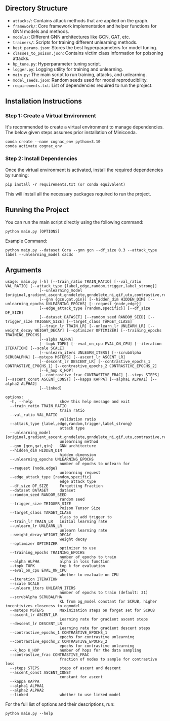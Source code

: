 ## Directory Structure

- `attacks/`: Contains attack methods that are applied on the graph.
- `framework/`: Core framework implementation and helper functions for GNN models and methods.
- `models/`: Different GNN architectures like GCN, GAT, etc.
- `trainers/`: Scripts for training different unlearning methods.
- `best_params.json`: Stores the best hyperparameters for model tuning.
- `classes_to_poison.json`: Contains victim class information for poisoning attacks.
- `hp_tune.py`: Hyperparameter tuning script.
- `logger.py`: Logging utility for training and unlearning.
- `main.py`: The main script to run training, attacks, and unlearning.
- `model_seeds.json`: Random seeds used for model reproducibility.
- `requirements.txt`: List of dependencies required to run the project.

## Installation Instructions

### Step 1: Create a Virtual Environment
It's recommended to create a virtual environment to manage dependencies. The below given steps assumes prior installation of Miniconda.

    conda create --name cognac_env python=3.10
    conda activate cognac_env

### Step 2: Install Dependencies
Once the virtual environment is activated, install the required dependencies by running:

    pip install -r requirements.txt (or conda equivalent)

This will install all the necessary packages required to run the project.

## Running the Project

You can run the main script directly using the following command:

    python main.py [OPTIONS]

Example Command:

    python main.py --dataset Cora --gnn gcn --df_size 0.3 --attack_type label --unlearning_model cacdc 

## Arguments

```
usage: main.py [-h] [--train_ratio TRAIN_RATIO] [--val_ratio VAL_RATIO] [--attack_type {label,edge,random,trigger,label_strong}]
               [--unlearning_model {original,gradient_ascent,gnndelete,gnndelete_ni,gif,utu,contrastive,retrain,scrub,megu,contra_2,ssd,grub,yaum,contrascent,cacdc,scrub_no_kl_combined,scrub_no_kl}]
               [--gnn {gcn,gat,gin}] [--hidden_dim HIDDEN_DIM] [--unlearning_epochs UNLEARNING_EPOCHS] [--request {node,edge}]
               [--edge_attack_type {random,specific}] [--df_size DF_SIZE]
               [--dataset DATASET] [--random_seed RANDOM_SEED] [--trigger_size TRIGGER_SIZE] [--target_class TARGET_CLASS]
               [--train_lr TRAIN_LR] [--unlearn_lr UNLEARN_LR] [--weight_decay WEIGHT_DECAY] [--optimizer OPTIMIZER] [--training_epochs TRAINING_EPOCHS]
               [--alpha ALPHA] 
               [--topk TOPK] [--eval_on_cpu EVAL_ON_CPU] [--iteration ITERATION] [--scale SCALE]
               [--unlearn_iters UNLEARN_ITERS] [--scrubAlpha SCRUBALPHA] [--msteps MSTEPS] [--ascent_lr ASCENT_LR]
               [--descent_lr DESCENT_LR] [--contrastive_epochs_1 CONTRASTIVE_EPOCHS_1] [--contrastive_epochs_2 CONTRASTIVE_EPOCHS_2]
               [--k_hop K_HOP]
               [--contrastive_frac CONTRASTIVE_FRAC] [--steps STEPS] [--ascent_const ASCENT_CONST] [--kappa KAPPA] [--alpha1 ALPHA1] [--alpha2 ALPHA2] 
               [--linked]

options:
  -h, --help            show this help message and exit
  --train_ratio TRAIN_RATIO
                        train ratio
  --val_ratio VAL_RATIO
                        validation ratio
  --attack_type {label,edge,random,trigger,label_strong}
                        attack type
  --unlearning_model {original,gradient_ascent,gnndelete,gnndelete_ni,gif,utu,contrastive,retrain,scrub,megu,contra_2,ssd,grub,yaum,contrascent,cacdc,scrub_no_kl_combined,scrub_no_kl}
                        unlearning method
  --gnn {gcn,gat,gin}   GNN architecture
  --hidden_dim HIDDEN_DIM
                        hidden dimension
  --unlearning_epochs UNLEARNING_EPOCHS
                        number of epochs to unlearn for
  --request {node,edge}
                        unlearning request
  --edge_attack_type {random,specific}
                        edge attack type
  --df_size DF_SIZE     Forgetting Fraction
  --dataset DATASET     dataset
  --random_seed RANDOM_SEED
                        random seed
  --trigger_size TRIGGER_SIZE
                        Poison Tensor Size
  --target_class TARGET_CLASS
                        class to add trigger to
  --train_lr TRAIN_LR   initial learning rate
  --unlearn_lr UNLEARN_LR
                        unlearn learning rate
  --weight_decay WEIGHT_DECAY
                        weight decay
  --optimizer OPTIMIZER
                        optimizer to use
  --training_epochs TRAINING_EPOCHS
                        number of epochs to train
  --alpha ALPHA         alpha in loss function
  --topk TOPK           top k for evaluation
  --eval_on_cpu EVAL_ON_CPU
                        whether to evaluate on CPU
  --iteration ITERATION
  --scale SCALE
  --unlearn_iters UNLEARN_ITERS
                        number of epochs to train (default: 31)
  --scrubAlpha SCRUBALPHA
                        KL from og_model constant for SCRUB, higher incentivizes closeness to ogmodel
  --msteps MSTEPS       Maximization steps on forget set for SCRUB
  --ascent_lr ASCENT_LR
                        Learning rate for gradient ascent steps
  --descent_lr DESCENT_LR
                        Learning rate for gradient descent steps
  --contrastive_epochs_1 CONTRASTIVE_EPOCHS_1
                        epochs for contrastive unlearning
  --contrastive_epochs_2 CONTRASTIVE_EPOCHS_2
                        epochs for contrastive unlearning
  --k_hop K_HOP         number of hops for the data sampling
  --contrastive_frac CONTRASTIVE_FRAC
                        fraction of nodes to sample for contrastive loss
  --steps STEPS         steps of ascent and descent
  --ascent_const ASCENT_CONST
                        constant for ascent
  --kappa KAPPA
  --alpha1 ALPHA1
  --alpha2 ALPHA2
  --linked              whether to use linked model
  ```

For the full list of options and their descriptions, run:

    python main.py --help
